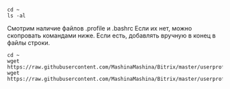 ```
cd ~
ls -al
```
Смотрим наличие файлов .profile и .bashrc
Если их нет, можно скопровать командами ниже. Если есть, добавлять вручную в конец в файлы строки.

```
cd ~
wget https://raw.githubusercontent.com/MashinaMashina/Bitrix/master/userprofile/.profile
wget https://raw.githubusercontent.com/MashinaMashina/Bitrix/master/userprofile/.bashrc
```
